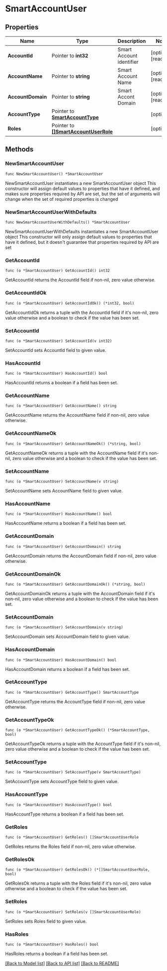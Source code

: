 # SmartAccountUser

## Properties

Name | Type | Description | Notes
------------ | ------------- | ------------- | -------------
**AccountId** | Pointer to **int32** | Smart Account identifier | [optional] [readonly] 
**AccountName** | Pointer to **string** | Smart Account Name | [optional] [readonly] 
**AccountDomain** | Pointer to **string** | Smart Accont Domain | [optional] [readonly] 
**AccountType** | Pointer to [**SmartAccountType**](SmartAccountType.md) |  | [optional] 
**Roles** | Pointer to [**[]SmartAccountUserRole**](SmartAccountUserRole.md) |  | [optional] 

## Methods

### NewSmartAccountUser

`func NewSmartAccountUser() *SmartAccountUser`

NewSmartAccountUser instantiates a new SmartAccountUser object
This constructor will assign default values to properties that have it defined,
and makes sure properties required by API are set, but the set of arguments
will change when the set of required properties is changed

### NewSmartAccountUserWithDefaults

`func NewSmartAccountUserWithDefaults() *SmartAccountUser`

NewSmartAccountUserWithDefaults instantiates a new SmartAccountUser object
This constructor will only assign default values to properties that have it defined,
but it doesn't guarantee that properties required by API are set

### GetAccountId

`func (o *SmartAccountUser) GetAccountId() int32`

GetAccountId returns the AccountId field if non-nil, zero value otherwise.

### GetAccountIdOk

`func (o *SmartAccountUser) GetAccountIdOk() (*int32, bool)`

GetAccountIdOk returns a tuple with the AccountId field if it's non-nil, zero value otherwise
and a boolean to check if the value has been set.

### SetAccountId

`func (o *SmartAccountUser) SetAccountId(v int32)`

SetAccountId sets AccountId field to given value.

### HasAccountId

`func (o *SmartAccountUser) HasAccountId() bool`

HasAccountId returns a boolean if a field has been set.

### GetAccountName

`func (o *SmartAccountUser) GetAccountName() string`

GetAccountName returns the AccountName field if non-nil, zero value otherwise.

### GetAccountNameOk

`func (o *SmartAccountUser) GetAccountNameOk() (*string, bool)`

GetAccountNameOk returns a tuple with the AccountName field if it's non-nil, zero value otherwise
and a boolean to check if the value has been set.

### SetAccountName

`func (o *SmartAccountUser) SetAccountName(v string)`

SetAccountName sets AccountName field to given value.

### HasAccountName

`func (o *SmartAccountUser) HasAccountName() bool`

HasAccountName returns a boolean if a field has been set.

### GetAccountDomain

`func (o *SmartAccountUser) GetAccountDomain() string`

GetAccountDomain returns the AccountDomain field if non-nil, zero value otherwise.

### GetAccountDomainOk

`func (o *SmartAccountUser) GetAccountDomainOk() (*string, bool)`

GetAccountDomainOk returns a tuple with the AccountDomain field if it's non-nil, zero value otherwise
and a boolean to check if the value has been set.

### SetAccountDomain

`func (o *SmartAccountUser) SetAccountDomain(v string)`

SetAccountDomain sets AccountDomain field to given value.

### HasAccountDomain

`func (o *SmartAccountUser) HasAccountDomain() bool`

HasAccountDomain returns a boolean if a field has been set.

### GetAccountType

`func (o *SmartAccountUser) GetAccountType() SmartAccountType`

GetAccountType returns the AccountType field if non-nil, zero value otherwise.

### GetAccountTypeOk

`func (o *SmartAccountUser) GetAccountTypeOk() (*SmartAccountType, bool)`

GetAccountTypeOk returns a tuple with the AccountType field if it's non-nil, zero value otherwise
and a boolean to check if the value has been set.

### SetAccountType

`func (o *SmartAccountUser) SetAccountType(v SmartAccountType)`

SetAccountType sets AccountType field to given value.

### HasAccountType

`func (o *SmartAccountUser) HasAccountType() bool`

HasAccountType returns a boolean if a field has been set.

### GetRoles

`func (o *SmartAccountUser) GetRoles() []SmartAccountUserRole`

GetRoles returns the Roles field if non-nil, zero value otherwise.

### GetRolesOk

`func (o *SmartAccountUser) GetRolesOk() (*[]SmartAccountUserRole, bool)`

GetRolesOk returns a tuple with the Roles field if it's non-nil, zero value otherwise
and a boolean to check if the value has been set.

### SetRoles

`func (o *SmartAccountUser) SetRoles(v []SmartAccountUserRole)`

SetRoles sets Roles field to given value.

### HasRoles

`func (o *SmartAccountUser) HasRoles() bool`

HasRoles returns a boolean if a field has been set.


[[Back to Model list]](../README.md#documentation-for-models) [[Back to API list]](../README.md#documentation-for-api-endpoints) [[Back to README]](../README.md)



